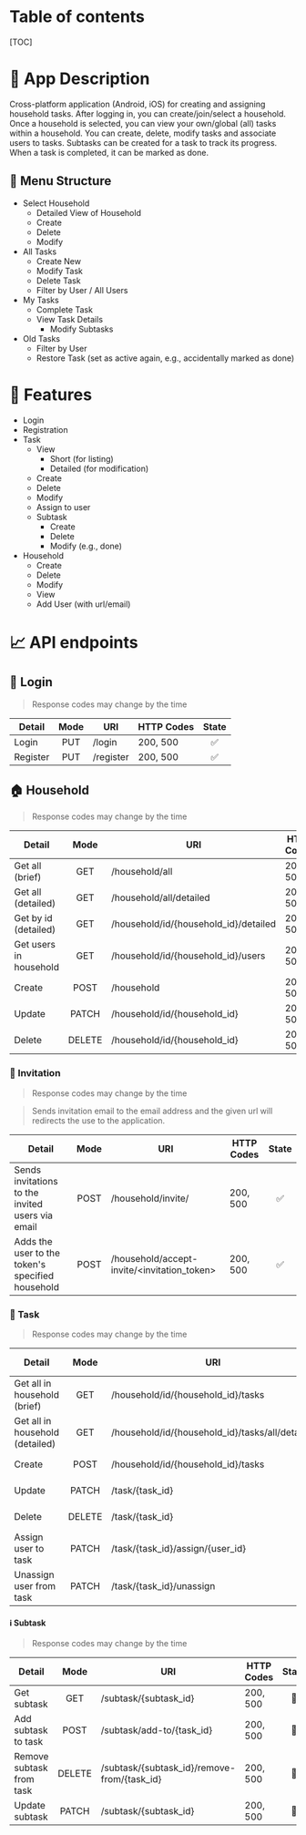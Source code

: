 # Table of contents
[TOC]

# :page_facing_up: App Description
Cross-platform application (Android, iOS) for creating and assigning household tasks. After logging in, you can create/join/select a household. Once a household is selected, you can view your own/global (all) tasks within a household. You can create, delete, modify tasks and associate users to tasks. Subtasks can be created for a task to track its progress. When a task is completed, it can be marked as done.

## :open_file_folder: Menu Structure
- Select Household
  - Detailed View of Household
  - Create
  - Delete
  - Modify
- All Tasks
  - Create New
  - Modify Task
  - Delete Task
  - Filter by User / All Users
- My Tasks
  - Complete Task
  - View Task Details
    - Modify Subtasks
- Old Tasks
  - Filter by User
  - Restore Task (set as active again, e.g., accidentally marked as done)

# :pushpin: Features
- Login
- Registration
- Task
  - View
    - Short (for listing)
    - Detailed (for modification)
  - Create
  - Delete
  - Modify
  - Assign to user
  - Subtask
    - Create
    - Delete
    - Modify (e.g., done)
- Household
  - Create
  - Delete
  - Modify
  - View
  - Add User (with url/email)

# :chart_with_upwards_trend: API endpoints

## :door: Login
> Response codes may change by the time

| Detail          | Mode | URI        | HTTP Codes  | State |
|-----------------|:----:|------------|-------------|:-----:|
| Login           | PUT  | /login     | 200, 500    | :white_check_mark:
| Register        | PUT  | /register  | 200, 500    | :white_check_mark:

## :house: Household
> Response codes may change by the time

| Detail                     | Mode  | URI                              | HTTP Codes  | State |
|----------------------------|:-------:|----------------------------------|-------------|:----------:|
| Get all (brief)            | GET   | /household/all                       | 200, 500    | :white_check_mark: |
| Get all (detailed)         | GET   | /household/all/detailed              | 200, 500    | :white_check_mark: |
| Get by id (detailed)       | GET   | /household/id/{household_id}/detailed        | 200, 500    | :white_check_mark: |
| Get users in household     | GET   | /household/id/{household_id}/users        | 200, 500    | :white_check_mark: |
| Create                     | POST  | /household                       | 200, 500    | :white_check_mark: |
| Update                     | PATCH | /household/id/{household_id}        | 200, 500    | :white_check_mark: |
| Delete                     | DELETE| /household/id/{household_id}        | 200, 500    | :white_check_mark: |

### :love_letter: Invitation
> Response codes may change by the time

> Sends invitation email to the email address and the given url will redirects the use to the application.

| Detail                                | Mode  | URI                                    | HTTP Codes  | State |
|----------------------------|:-------:|----------------------------------|-------------|:----------:|
Sends invitations to the invited users via email | POST | /household/invite/ | 200, 500 | :white_check_mark:
Adds the user to the token's specified household | POST | /household/accept-invite/<invitation_token> | 200, 500 | :white_check_mark:

### :date: Task
> Response codes may change by the time

| Detail                                | Mode  | URI                                    | HTTP Codes  | State |
|---------------------------------------|:-------:|----------------------------------------|-------------|:----:|
| Get all in household (brief)          | GET   | /household/id/{household_id}/tasks         | 200, 500    | :white_check_mark:
| Get all in household (detailed)       | GET   | /household/id/{household_id}/tasks/all/detailed| 200, 500    | :white_check_mark:
| Create                                | POST  | /household/id/{household_id}/tasks         | 200, 500    | :white_check_mark:
| Update                                | PATCH | /task/{task_id}| 200, 500    | :construction:
| Delete                                | DELETE| /task/{task_id}| 200, 500    | :construction:
| Assign user to task                   | PATCH | /task/{task_id}/assign/{user_id}| 200, 500    | :construction:
| Unassign user from task               | PATCH | /task/{task_id}/unassign          | 200, 500    | :construction:

#### :information_source: Subtask
> Response codes may change by the time

| Detail                                | Mode  | URI                                    | HTTP Codes  | State |
|---------------------------------------|:-------:|----------------------------------------|-------------|:----:|
| Get subtask                           | GET   | /subtask/{subtask_id}                       | 200, 500    | :construction:
| Add subtask to task                   | POST  | /subtask/add-to/{task_id}                                 | 200, 500    | :construction:
| Remove subtask from task              | DELETE| /subtask/{subtask_id}/remove-from/{task_id}                       | 200, 500    | :construction:
| Update subtask                        | PATCH | /subtask/{subtask_id}                       | 200, 500    | :construction: